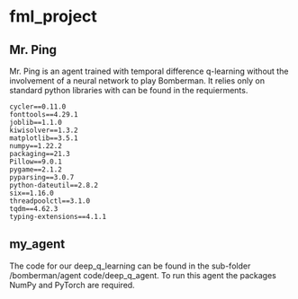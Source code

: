 # fml_project

## Mr. Ping
Mr. Ping is an agent trained with temporal difference q-learning without the involvement of a neural network to play Bomberman. It relies only on standard python libraries with can be found in the requierments.

```
cycler==0.11.0
fonttools==4.29.1
joblib==1.1.0
kiwisolver==1.3.2
matplotlib==3.5.1
numpy==1.22.2
packaging==21.3
Pillow==9.0.1
pygame==2.1.2
pyparsing==3.0.7
python-dateutil==2.8.2
six==1.16.0
threadpoolctl==3.1.0
tqdm==4.62.3
typing-extensions==4.1.1
```

## my_agent 
The code for our deep_q_learning  can be found in the sub-folder /bomberman/agent code/deep_q_agent.
To run this agent the packages NumPy and PyTorch are required.
